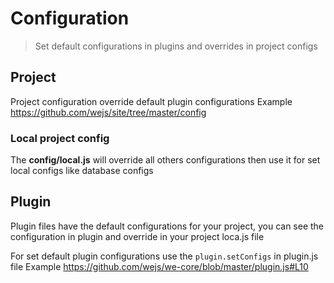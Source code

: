 # Configuration

> Set default configurations in plugins and overrides in project configs

## Project

Project configuration override default plugin configurations
Example https://github.com/wejs/site/tree/master/config 


### Local project config

The **config/local.js** will override all others configurations then use it for set local configs like database configs

## Plugin

Plugin files have the default configurations for your project, you can see the configuration in plugin and override in your project loca.js file

For set default plugin configurations use the `plugin.setConfigs` in plugin.js file
Example https://github.com/wejs/we-core/blob/master/plugin.js#L10 